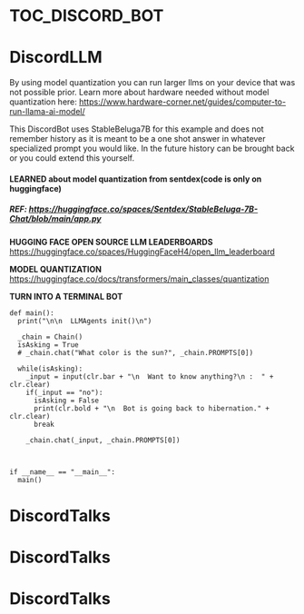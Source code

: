 # TOC_DISCORD_BOT
# DiscordLLM

By using model quantization you can run larger llms on your device that was not possible prior. Learn more about hardware needed without model quantization here: https://www.hardware-corner.net/guides/computer-to-run-llama-ai-model/

This DiscordBot uses StableBeluga7B for this example and does not remember history as it is meant to be a one shot answer in whatever specialized prompt you would like. In the future history can be brought back or you could extend this yourself.

#### LEARNED about model quantization from sentdex(code is only on huggingface) 
##### REF: https://huggingface.co/spaces/Sentdex/StableBeluga-7B-Chat/blob/main/app.py



**HUGGING FACE OPEN SOURCE LLM LEADERBOARDS**
https://huggingface.co/spaces/HuggingFaceH4/open_llm_leaderboard

**MODEL QUANTIZATION**
https://huggingface.co/docs/transformers/main_classes/quantization





**TURN INTO A TERMINAL BOT**
```
def main():
  print("\n\n  LLMAgents init()\n")

  _chain = Chain()
  isAsking = True
  # _chain.chat("What color is the sun?", _chain.PROMPTS[0])

  while(isAsking):
    _input = input(clr.bar + "\n  Want to know anything?\n :  " + clr.clear)
    if(_input == "no"):
      isAsking = False
      print(clr.bold + "\n  Bot is going back to hibernation." + clr.clear) 
      break
    
    _chain.chat(_input, _chain.PROMPTS[0])



if __name__ == "__main__":
  main()

```
# DiscordTalks
# DiscordTalks
# DiscordTalks
